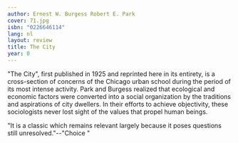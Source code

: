 ```yaml
---
author: Ernest W. Burgess Robert E. Park
cover: 71.jpg
isbn: "0226646114"
lang: nl
layout: review
title: The City
year: 0
---
```


"The City", first published in 1925 and reprinted here in its entirety, is a cross-section of concerns of the Chicago urban school during the period of its most intense activity. Park and Burgess realized that ecological and economic factors were converted into a social organization by the traditions and aspirations of city dwellers. In their efforts to achieve objectivity, these sociologists never lost sight of the values that propel human beings.

"It is a classic which remains relevant largely because it poses questions still unresolved."--"Choice "
